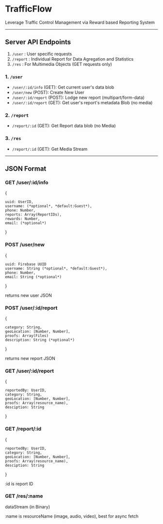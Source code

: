 # TrafficFlow

Leverage Traffic Control Management via Reward based Reporting System

<hr>

## Server API Endpoints

1. `/user` : User specific requests
2. `/report` : Individual Report for Data Agregation and Statistics
3. `/res` : For Multimedia Objects (GET requests only)

### 1. `/user`

- `/user/:id/info` (GET): Get current user's data blob
- `/user/new` (POST): Create New User
- `/user/:id/report` (POST): Lodge new report (multipart/form-data)
- `/user/:id/report` (GET): Get user's report's metadata Blob (no media)

### 2. `/report`

- `/report/:id` (GET): Get Report data blob (no Media)

### 3. `/res`

- `/report/:id` (GET): Get Media Stream

<hr>

## JSON Format

### **GET** /user/:id/info

{

    uuid: UserID,
    username: (*optional*, *default:Guest*),
    phone: Number,
    reports: Array(ReportIDs),
    rewards: Number,
    email: (*optional*)

}

### **POST** /user/new

{
    
    uuid: Firebase UUID
    username: String (*optional*, *default:Guest*),
    phone: Number,
    email: String (*optional*)

}

returns new user JSON

### **POST** /user/:id/report

{

    category: String,
    geoLocation: [Number, Number],
    proofs: Array(Files)
    description: String (*optional*)

}

returns new report JSON

### **GET** /user/:id/report

{

    reportedBy: UserID,
    category: String,
    geoLocation: [Number, Number],
    proofs: Array(resource_name),
    desciption: String

}

### **GET** /report/:id

{

    reportedBy: UserID,
    category: String,
    geoLocation: [Number, Number],
    proofs: Array(resource_name),
    desciption: String

}

:id is report ID

### **GET** /res/:name

dataStream (in Binary)

:name is resourceName (image, audio, video), best for async fetch
